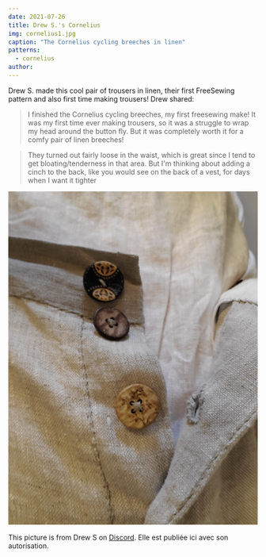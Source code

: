 ```yaml
---
date: 2021-07-26
title: Drew S.'s Cornelius
img: cornelius1.jpg
caption: "The Cornelius cycling breeches in linen"
patterns:
  - cornelius
author:
---
```


Drew S. made this cool pair of trousers in linen, their first FreeSewing pattern and also first time making trousers! Drew shared:

> I finished the Cornelius cycling breeches, my first freesewing make! It was my first time ever making trousers, so it was a struggle to wrap my head around the button fly. But it was completely worth it for a comfy pair of linen breeches!

> They turned out fairly loose in the waist, which is great since I tend to get bloating/tenderness in that area. But I'm thinking about adding a cinch to the back, like you would see on the back of a vest, for days when I want it tighter

![A close up of the button fly](cornelius2.jpg)

<Note>

This picture is from Drew S on [Discord](https://discord.freesewing.org/). Elle est publiée ici avec son autorisation.

</Note>
